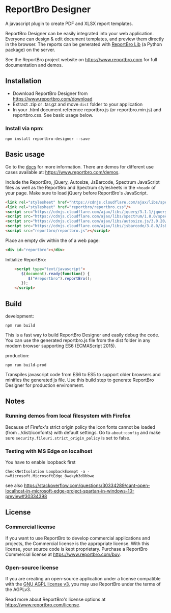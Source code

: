 # ReportBro Designer

A javascript plugin to create PDF and XLSX report templates.

ReportBro Designer can be easily integrated into your web application. Everyone can design & edit document templates, and preview them directly in the browser. The reports can be generated with
[ReportBro Lib](https://github.com/jobsta/reportbro-lib) (a Python package) on the server.

See the ReportBro project website on https://www.reportbro.com for full documentation and demos.

## Installation

+ Download ReportBro Designer from https://www.reportbro.com/download
+ Extract .zip or .tar.gz and move `dist` folder to your application
+ In your .html document reference reportbro.js (or reportbro.min.js) and reportbro.css. See basic usage below.

### Install via npm:

`npm install reportbro-designer --save`

## Basic usage

Go to the [docs](https://www.reportbro.com/docs) for more information. There are demos for different use cases available at: https://www.reportbro.com/demos.

Include the ReportBro, jQuery, Autosize, JsBarcode, Spectrum JavaScript files as well as the ReportBro and Spectrum stylesheets in the `<head>` of your page. Make sure to load jQuery before ReportBro's JavaScript. 

```html
<link rel="stylesheet" href="https://cdnjs.cloudflare.com/ajax/libs/spectrum/1.8.0/spectrum.min.css"/>
<link rel="stylesheet" href="reportbro/reportbro.css"/>
<script src="https://cdnjs.cloudflare.com/ajax/libs/jquery/3.1.1/jquery.min.js"></script>
<script src="https://cdnjs.cloudflare.com/ajax/libs/spectrum/1.8.0/spectrum.min.js"></script>
<script src="https://cdnjs.cloudflare.com/ajax/libs/autosize.js/3.0.20/autosize.min.js"></script>
<script src="https://cdnjs.cloudflare.com/ajax/libs/jsbarcode/3.8.0/JsBarcode.all.min.js"></script>
<script src="reportbro/reportbro.js"></script>
```

Place an empty div within the <body> of a web page:
```html
<div id="reportbro"></div>
```

Initialize ReportBro:
```html
    <script type="text/javascript">
       $(document).ready(function() {
          $("#reportbro").reportBro();
       });
    </script>
````

## Build

development:

`npm run build`

This is a fast way to build ReportBro Designer and easily debug the code. You can use the generated reportbro.js file from the dist folder in any modern browser supporting ES6 (ECMAScript 2015).

production:

`npm run build-prod`

Transpiles javascript code from ES6 to ES5 to support older browsers and minifies the generated js file. Use this build step to generate ReportBro Designer for production environment.

## Notes

### Running demos from local filesystem with Firefox
Because of Firefox's strict origin policy the icon fonts cannot be loaded (from ../dist/iconfonts)
with default settings. Go to `about:config` and make sure
`security.fileuri.strict_origin_policy` is set to false.

### Testing with MS Edge on localhost
You have to enable loopback first

`CheckNetIsolation LoopbackExempt -a -n=Microsoft.MicrosoftEdge_8wekyb3d8bbwe`

see also https://stackoverflow.com/questions/30334289/cant-open-localhost-in-microsoft-edge-project-spartan-in-windows-10-preview#30334398

## License

### Commercial license

If you want to use ReportBro to develop commercial applications and projects, the Commercial license is the appropriate license. With this license, your source code is kept proprietary. Purchase a ReportBro Commercial license at https://www.reportbro.com/buy.

### Open-source license

If you are creating an open-source application under a license compatible with the [GNU AGPL license v3](https://www.gnu.org/licenses/agpl-3.0.html), you may use ReportBro under the terms of the AGPLv3.

Read more about ReportBro's license options at https://www.reportbro.com/license.
